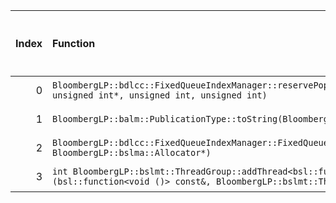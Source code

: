 |   Index | Function                                                                                                                                              |   Difference in number of lines |   Function size difference in bytes | Disassembly                                                            |   Number of lines in `assume` build |   Number of bytes in `assume` build |   Number of lines in `none` build |   Number of bytes in `none` build |
|--------:|:------------------------------------------------------------------------------------------------------------------------------------------------------|--------------------------------:|------------------------------------:|:-----------------------------------------------------------------------|------------------------------------:|------------------------------------:|----------------------------------:|----------------------------------:|
|       0 | `BloombergLP::bdlcc::FixedQueueIndexManager::reservePopIndexForClear(unsigned int*, unsigned int*, unsigned int, unsigned int)`                       |                               1 |                                   0 | [Assumed](0.assume.s.txt), [Ignored](0.none.s.txt), [Diff](0.diff.txt) |                                 288 |                             4244000 |                               288 |                           4244352 |
|       1 | `BloombergLP::balm::PublicationType::toString(BloombergLP::balm::PublicationType::Value)`                                                             |                              -5 |                                 -16 | [Assumed](1.assume.s.txt), [Ignored](1.none.s.txt), [Diff](1.diff.txt) |                                  16 |                             4232608 |                                32 |                           4232608 |
|       2 | `BloombergLP::bdlcc::FixedQueueIndexManager::FixedQueueIndexManager(unsigned long, BloombergLP::bslma::Allocator*)`                                   |                             -13 |                                 -32 | [Assumed](2.assume.s.txt), [Ignored](2.none.s.txt), [Diff](2.diff.txt) |                                 208 |                             4243024 |                               240 |                           4243344 |
|       3 | `int BloombergLP::bslmt::ThreadGroup::addThread<bsl::function<void ()> >(bsl::function<void ()> const&, BloombergLP::bslmt::ThreadAttributes const&)` |                             -68 |                                -304 | [Assumed](3.assume.s.txt), [Ignored](3.none.s.txt), [Diff](3.diff.txt) |                                 192 |                             4240448 |                               496 |                           4240496 |